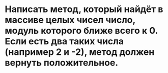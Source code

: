 # Написать метод, который найдёт в массиве целых чисел число, модуль которого ближе всего к 0. Если есть два таких числа (например 2 и -2), метод должен вернуть положительное.
